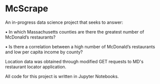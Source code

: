 # McScrape
An in-progress data science project that seeks to answer:

• In which Massachusetts counties are there the greatest number of McDonald’s restaurants?

• Is there a correlation between a high number of McDonald’s restaurants and low per capita income by county?

Location data was obtained through modified GET requests to MD's restaurant locator application.

All code for this project is written in Jupyter Notebooks. 
